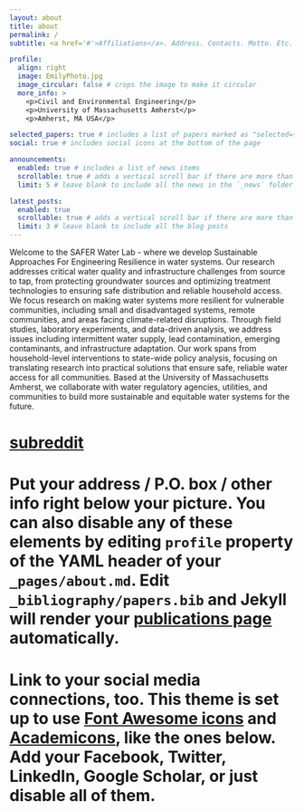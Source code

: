 ```yaml
---
layout: about
title: about
permalink: /
subtitle: <a href='#'>Affiliations</a>. Address. Contacts. Motto. Etc.

profile:
  align: right
  image: EmilyPhoto.jpg
  image_circular: false # crops the image to make it circular
  more_info: >
    <p>Civil and Environmental Engineering</p>
    <p>University of Massachusetts Amherst</p>
    <p>Amherst, MA USA</p>

selected_papers: true # includes a list of papers marked as "selected={true}"
social: true # includes social icons at the bottom of the page

announcements:
  enabled: true # includes a list of news items
  scrollable: true # adds a vertical scroll bar if there are more than 3 news items
  limit: 5 # leave blank to include all the news in the `_news` folder

latest_posts:
  enabled: true
  scrollable: true # adds a vertical scroll bar if there are more than 3 new posts items
  limit: 3 # leave blank to include all the blog posts
---
```


Welcome to the SAFER Water Lab - where we develop Sustainable Approaches For Engineering Resilience in water systems. Our research addresses critical water quality and infrastructure challenges from source to tap, from protecting groundwater sources and optimizing treatment technologies to ensuring safe distribution and reliable household access. We focus research on making water systems more resilient for vulnerable communities, including small and disadvantaged systems, remote communities, and areas facing climate-related disruptions. Through field studies, laboratory experiments, and data-driven analysis, we address issues including intermittent water supply, lead contamination, emerging contaminants, and infrastructure adaptation. Our work spans from household-level interventions to state-wide policy analysis, focusing on translating research into practical solutions that ensure safe, reliable water access for all communities. Based at the University of Massachusetts Amherst, we collaborate with water regulatory agencies, utilities, and communities to build more sustainable and equitable water systems for the future.

# [subreddit](http://reddit.com)

# Put your address / P.O. box / other info right below your picture. You can also disable any of these elements by editing `profile` property of the YAML header of your `_pages/about.md`. Edit `_bibliography/papers.bib` and Jekyll will render your [publications page](/al-folio/publications/) automatically.

# Link to your social media connections, too. This theme is set up to use [Font Awesome icons](https://fontawesome.com/) and [Academicons](https://jpswalsh.github.io/academicons/), like the ones below. Add your Facebook, Twitter, LinkedIn, Google Scholar, or just disable all of them.
